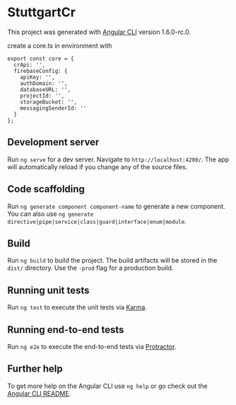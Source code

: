 # StuttgartCr

This project was generated with [Angular CLI](https://github.com/angular/angular-cli) version 1.6.0-rc.0.

create a core.ts in environment with 

````
export const core = {
  crApi: '',
  firebaseConfig: {
    apiKey: '',
    authDomain: '',
    databaseURL: '',
    projectId: '',
    storageBucket: '',  
    messagingSenderId: ''
  }
};
`````


## Development server

Run `ng serve` for a dev server. Navigate to `http://localhost:4200/`. The app will automatically reload if you change any of the source files.

## Code scaffolding

Run `ng generate component component-name` to generate a new component. You can also use `ng generate directive|pipe|service|class|guard|interface|enum|module`.

## Build

Run `ng build` to build the project. The build artifacts will be stored in the `dist/` directory. Use the `-prod` flag for a production build.

## Running unit tests

Run `ng test` to execute the unit tests via [Karma](https://karma-runner.github.io).

## Running end-to-end tests

Run `ng e2e` to execute the end-to-end tests via [Protractor](http://www.protractortest.org/).

## Further help

To get more help on the Angular CLI use `ng help` or go check out the [Angular CLI README](https://github.com/angular/angular-cli/blob/master/README.md).
